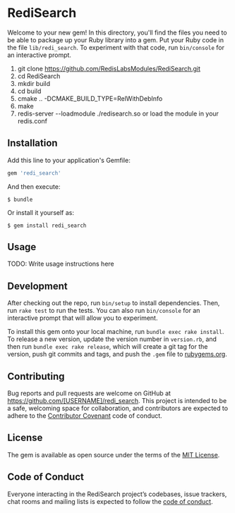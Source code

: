 # RediSearch

Welcome to your new gem! In this directory, you'll find the files you need to be able to package up your Ruby library into a gem. Put your Ruby code in the file `lib/redi_search`. To experiment with that code, run `bin/console` for an interactive prompt.

1. git clone https://github.com/RedisLabsModules/RediSearch.git
1. cd RediSearch
1. mkdir build
1. cd build
1. cmake .. -DCMAKE_BUILD_TYPE=RelWithDebInfo
1. make
1. redis-server --loadmodule ./redisearch.so or load the module in your redis.conf


## Installation

Add this line to your application's Gemfile:

```ruby
gem 'redi_search'
```

And then execute:

    $ bundle

Or install it yourself as:

    $ gem install redi_search

## Usage

TODO: Write usage instructions here

## Development

After checking out the repo, run `bin/setup` to install dependencies. Then, run `rake test` to run the tests. You can also run `bin/console` for an interactive prompt that will allow you to experiment.

To install this gem onto your local machine, run `bundle exec rake install`. To release a new version, update the version number in `version.rb`, and then run `bundle exec rake release`, which will create a git tag for the version, push git commits and tags, and push the `.gem` file to [rubygems.org](https://rubygems.org).

## Contributing

Bug reports and pull requests are welcome on GitHub at https://github.com/[USERNAME]/redi_search. This project is intended to be a safe, welcoming space for collaboration, and contributors are expected to adhere to the [Contributor Covenant](http://contributor-covenant.org) code of conduct.

## License

The gem is available as open source under the terms of the [MIT License](https://opensource.org/licenses/MIT).

## Code of Conduct

Everyone interacting in the RediSearch project’s codebases, issue trackers, chat rooms and mailing lists is expected to follow the [code of conduct](https://github.com/[USERNAME]/redi_search/blob/master/CODE_OF_CONDUCT.md).
